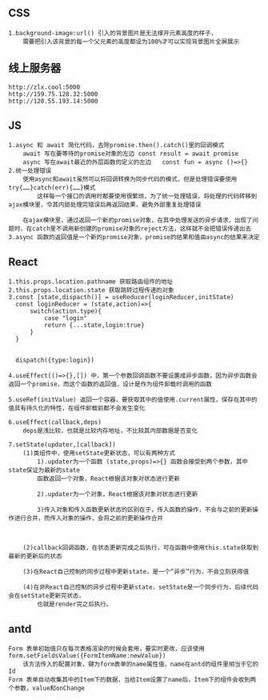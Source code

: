 ## CSS
    1.background-image:url() 引入的背景图片是无法撑开元素高度的样子，
        需要把引入该背景的每一个父元素的高度都设为100%才可以实现背景图片全屏展示


## 线上服务器
    http://zlx.cool:5000
    http://159.75.128.32:5000
    http://120.55.193.14:5000
    
## JS
    1.async 和 await 简化代码，去除promise.then().catch()里的回调模式
        await 写在要等待的promise对象的左边 const result = await promise
        async 写在await最近的外层函数的定义的左边   const fun = async ()=>{}
    2.统一处理错误
        使用async和await虽然可以将回调转换为同步代码的模式，但是处理错误要使用try{……}catch(err){……}模式
            这样每一个接口的调用时都要使用很繁琐，为了统一处理错误，将处理的代码转移到ajax模块里，令其内部处理完错误后再返回结果，避免外部重复处理错误
        
        在ajax模块里，通过返回一个新的promise对象，在其中处理发送的异步请求，出现了问题时，在catch里不调用新创建的promise对象的reject方法，这样就不会把错误传递出去
    3.async 函数的返回值是一个新的promise对象，promise的结果和值由async的结果来决定
        
    


## React
    1.this.props.location.pathname 获取路由组件的地址
    2.this.props.location.state 获取跳转过程传递的对象
    3.const [state,dispacth()] = useReducer(loginReducer,initState)
      const loginReducer = (state,action)=>{
          switch(action.type){
              case "login"
              return {...state,login:true}
          }
      }
      

      dispatch({type:login})

    4.useEffect(()=>{},[]) 中，第一个参数回调函数不要设置成异步函数，因为异步函数会返回一个promise，而这个函数的返回值，设计是作为组件卸载时调用的函数

    5.useRef(initValue) 返回一个容器，要获取其中的值使用.current属性，保存在其中的值具有持久化的特性，在组件卸载前都不会发生变化

    6.useEffect(callback,deps) 
        deps是浅比较，也就是比较内存地址，不比较其内部数据是否变化

    7.setState(updater,[callback])
        (1)类组件中，使用setState更新状态，可以有两种方式
            1).updater为一个函数 (state,props)=>{} 函数会接受到两个参数，其中state保证为最新的state
            函数返回一个对象，React根据该对象对状态进行更新
            
            2).updater为一个对象，React根据该对象对状态进行更新

            3)传入对象和传入函数更新状态的区别在于，传入函数的操作，不会与之前的更新操作进行合并，而传入对象的操作，会将之前的更新操作合并



        (2)callback回调函数，在状态更新完成之后执行，可在函数中使用this.state获取到最新的更新后的状态

        (3)在React自己控制的同步过程中更新state，是一个“异步”行为，不会立刻获得值

        (4)在非React自己控制的异步过程中更新state，setState是一个同步行为，后续代码会在setState更新完状态，
            也就是render完之后执行。




## antd
    Form 表单初始值只在每次表格渲染的时候会套用，要实时更改，应该使用form.setFieldsValue({FormItemName:newValue})
        该方法传入的配置对象，键为form表单的name属性值，name在antd的组件里相当于它的Id
    Form 表单自动收集其中的Item下的数据，当给Item设置了name后，Item下的组件会收到两个参数，value和onChange